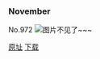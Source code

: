 ### November
No.972
![图片不见了~~~](https://imgs.xkcd.com/comics/november.png)

[原址](https://xkcd.com//972) [下载](https://imgs.xkcd.com/comics/november.png)

